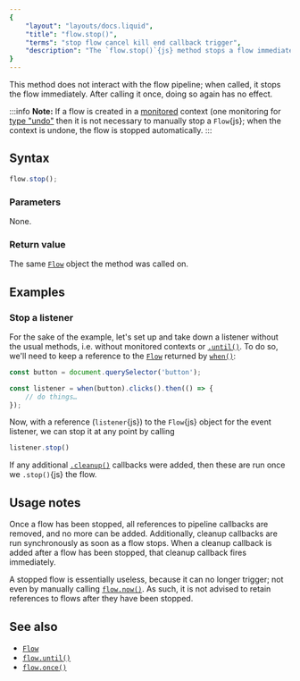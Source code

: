 ```yaml
---
{
	"layout": "layouts/docs.liquid",
	"title": "flow.stop()",
	"terms": "stop flow cancel kill end callback trigger",
	"description": "The `flow.stop()`{js} method stops a flow immediately. Its cleanup callbacks are run, and the flow is prevented from ever triggering again."
}
---
```


This method does not interact with the flow pipeline; when called, it stops the flow immediately. After calling it once, doing so again has no effect.

:::info
**Note:** If a flow is created in a [monitored](/docs/monitor/) context (one monitoring for [type "undo"](/docs/monitor/undo/) then it is not necessary to manually stop a `Flow`{js}; when the context is undone, the flow is stopped automatically.
:::

## Syntax

```js
flow.stop();
```

### Parameters

None.

### Return value

The same [`Flow`](/docs/flow/) object the method was called on.

## Examples

### Stop a listener

For the sake of the example, let's set up and take down a listener without the usual methods, i.e. without monitored contexts or [`.until()`](/docs/flow/until/). To do so, we'll need to keep a reference to the [`Flow`](/docs/flow/) returned by [`when()`](/docs/when/):

```js
const button = document.querySelector('button');

const listener = when(button).clicks().then(() => {
	// do things…
});
```

Now, with a reference (`listener`{js}) to the `Flow`{js} object for the event listener, we can stop it at any point by calling

```js
listener.stop()
```

If any additional [`.cleanup()`](/docs/flow/cleanup/) callbacks were added, then these are run once we `.stop()`{js} the flow.

## Usage notes

Once a flow has been stopped, all references to pipeline callbacks are removed, and no more can be added. Additionally, cleanup callbacks are run synchronously as soon as a flow stops. When a cleanup callback is added after a flow has been stopped, that cleanup callback fires immediately.

A stopped flow is essentially useless, because it can no longer trigger; not even by manually calling [`flow.now()`](/docs/flow/now/). As such, it is not advised to retain references to flows after they have been stopped.

## See also

- [`Flow`](/docs/flow/)
- [`flow.until()`](/docs/flow/until/)
- [`flow.once()`](/docs/flow/once/)
